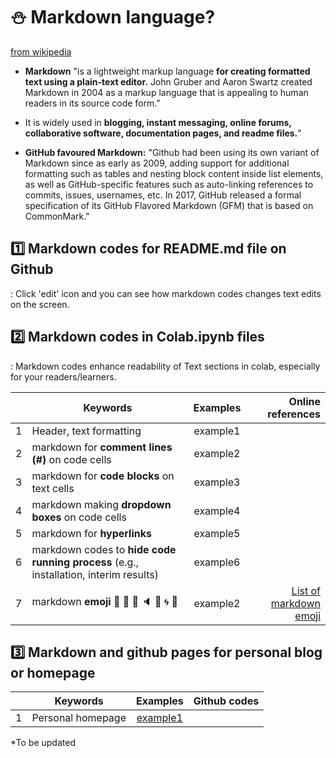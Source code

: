 # ⛄ Markdown language? 

[from wikipedia](https://en.wikipedia.org/wiki/Markdown)
- **Markdown** "is a lightweight markup language **for creating formatted text using a plain-text editor.** John Gruber and Aaron Swartz created Markdown in 2004 as a markup language that is appealing to human readers in its source code form."   
- It is widely used in **blogging, instant messaging, online forums, collaborative software, documentation pages, and readme files.**"    

- **GitHub favoured Markdown:** "Github had been using its own variant of Markdown since as early as 2009, adding support for additional formatting such as tables and nesting block content inside list elements, as well as GitHub-specific features such as auto-linking references to commits, issues, usernames, etc. In 2017, GitHub released a formal specification of its GitHub Flavored Markdown (GFM) that is based on CommonMark."  


## 1️⃣ Markdown codes for README.md file on Github
: Click 'edit' icon and you can see how markdown codes changes text edits on the screen.


## 2️⃣ Markdown codes in Colab.ipynb files
: Markdown codes enhance readability of Text sections in colab, especially for your readers/learners.

|  | Keywords | Examples | Online references |  
|:--:|---|:---:|---:|  
| 1 | Header, text formatting | example1 |  |  
| 2 | markdown for **comment lines (#)** on code cells | example2 |  |
| 3 | markdown for **code blocks** on text cells | example3 |  |
| 4 | markdown making **dropdown boxes** on code cells | example4 |  |
| 5 | markdown for **hyperlinks** | example5 |  |
| 6 | markdown codes to **hide code running process** (e.g., installation, interim results) | example6 |  |
| 7 | markdown **emoji** 🍎 🎹 🔎 🔈 🌱 🌀 💜  | example2 | [List of markdown emoji](https://gist.github.com/rxaviers/7360908)  |

## 3️⃣ Markdown and github pages for personal blog or homepage

|  | Keywords | Examples | Github codes |  
|:--:|---|:---:|---:| 
| 1 | Personal homepage | [example1](https://MK316.github.io) |  | 


*To be updated

